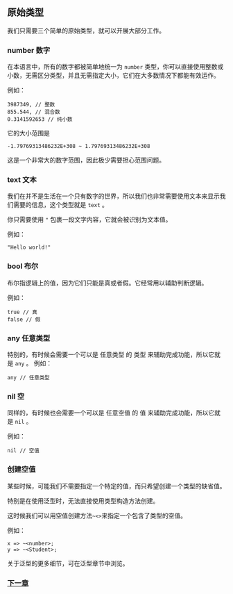## 原始类型
我们只需要三个简单的原始类型，就可以开展大部分工作。

### number 数字  
在本语言中，所有的数字都被简单地统一为 `number` 类型，你可以直接使用整数或小数，无需区分类型，并且无需指定大小，它们在大多数情况下都能有效运作。

例如：

    3987349, // 整数
    855.544, // 混合数
    0.3141592653 // 纯小数

它的大小范围是 

    -1.79769313486232E+308 ~ 1.79769313486232E+308

这是一个非常大的数字范围，因此极少需要担心范围问题。
### text 文本  
我们在并不是生活在一个只有数字的世界，所以我们也非常需要使用文本来显示我们需要的信息，这个类型就是 `text` 。

你只需要使用 `"` 包裹一段文字内容，它就会被识别为文本值。

例如：

    "Hello world!"

### bool 布尔  
布尔指逻辑上的值，因为它们只能是真或者假。它经常用以辅助判断逻辑。

例如：

    true // 真  
    false // 假  

### any 任意类型  
特别的，有时候会需要一个可以是 任意类型 的 类型 来辅助完成功能，所以它就是 `any` 。
例如：

    any // 任意类型
    
### nil 空 
同样的，有时候也会需要一个可以是 任意空值 的 值 来辅助完成功能，所以它就是 `nil` 。

例如：

    nil // 空值

### 创建空值
某些时候，可能我们不需要指定一个特定的值，而只希望创建一个类型的缺省值。

特别是在使用泛型时，无法直接使用类型构造方法创建。

这时候我们可以用空值创建方法`~<>`来指定一个包含了类型的空值。

例如：

    x => ~<number>;
    y => ~<Student>;

关于泛型的更多细节，可在泛型章节中浏览。

### [下一章](操作符.md)
